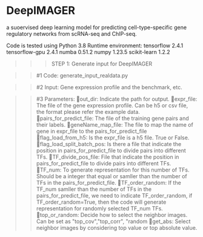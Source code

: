 # DeepIMAGER
a suoervised deep learning model for predicting cell-type-specific gene regulatory networks from scRNA-seq and ChIP-seq.


Code is tested using Python 3.8
Runtime environment: 
tensorflow              2.4.1
tensorflow-gpu          2.4.1 
numba                   0.51.2
numpy                   1.23.5
scikit-learn             1.2.2 

>>>STEP 1: Generate input for DeepIMAGER

>>#1  Code: generate_input_realdata.py

>>#2  Input: Gene expression profile and the benchmark, etc.

>>#3  Parameters:
out_dir: Indicate the path for output.
expr_file: The file of the gene expression profile. Can be h5 or csv file, the format please refer the example data.
pairs_for_predict_file: The file of the training gene pairs and their labels.
geneName_map_file: The file to map the name of gene in expr_file to the pairs_for_predict_file
flag_load_from_h5: Is the expr_file is a h5 file. True or False.
flag_load_split_batch_pos: Is there a file that indicate the position in pairs_for_predict_file to divide pairs into different TFs.
TF_divide_pos_file: File that indicate the position in pairs_for_predict_file to divide pairs into different TFs.
TF_num: To generate representation for this number of TFs. Should be a integer that equal or samller than the number of TFs in the pairs_for_predict_file.
TF_order_random: If the TF_num samller than the number of TFs in the pairs_for_predict_file, we need to indicate TF_order_random, if TF_order_random=True, then the code will generate representation for randomly selected TF_num TFs.
top_or_random: Decide how to select the neighbor images. Can be set as "top_cov","top_corr", "random
get_abs: Select neighbor images by considering top value or top absolute value.
